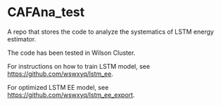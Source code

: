 # CAFAna_test

A repo that stores the code to analyze the systematics of LSTM energy estimator.

The code has been tested in Wilson Cluster.

For instructions on how to train LSTM model, see https://github.com/wswxyq/lstm_ee.

For optimized LSTM EE model, see https://github.com/wswxyq/lstm_ee_export.
